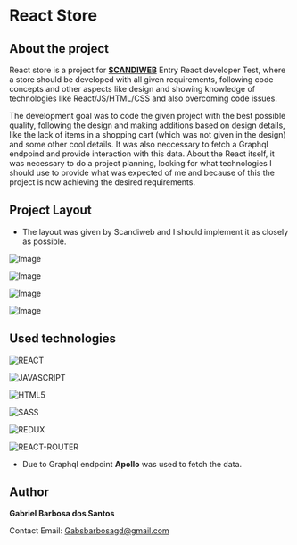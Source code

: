 # React Store


## About the project

React store is a project for  [**SCANDIWEB**](https://scandiweb.com/) Entry React developer Test, 
where a store should be developed with all given requirements, 
following code concepts and other aspects like design and showing 
knowledge of technologies like React/JS/HTML/CSS and also overcoming code issues.

The development goal was to code the given project with the best possible quality, following the design and making additions based on design details,
like the lack of items in a shopping cart (which was not given in the design) and some other cool details. It was also neccessary to fetch a Graphql 
endpoind and provide interaction with this data. About the React itself, it was necessary to do a project planning, looking for what technologies
I should use to provide what was expected of me and because of this the project is now achieving the desired requirements.


## Project Layout
* The layout was given by Scandiweb and I should implement it as closely as possible.

![Image](https://user-images.githubusercontent.com/50121055/160968845-b6e75502-f64f-40b7-888c-57a58c4e753d.png)

![Image](https://user-images.githubusercontent.com/50121055/160968923-ca2cd113-8985-45e9-8695-2102682d5edc.png)

![Image](https://user-images.githubusercontent.com/50121055/160968962-a4960729-7767-4535-8420-960c84ea3994.png)

![Image](https://user-images.githubusercontent.com/50121055/160969005-86f93d83-46ed-4c63-9fde-6307c4a43d2d.png)

## Used technologies

![REACT](https://img.shields.io/badge/React-20232A?style=for-the-badge&logo=react&logoColor=61DAFB
)

![JAVASCRIPT](https://img.shields.io/badge/JavaScript-323330?style=for-the-badge&logo=javascript&logoColor=F7DF1E
)

![HTML5](https://img.shields.io/badge/HTML5-E34F26?style=for-the-badge&logo=html5&logoColor=white
)

![SASS](https://img.shields.io/badge/Sass-CC6699?style=for-the-badge&logo=sass&logoColor=white
)

![REDUX](https://img.shields.io/badge/Redux-593D88?style=for-the-badge&logo=redux&logoColor=white
)

![REACT-ROUTER](https://img.shields.io/badge/React_Router-CA4245?style=for-the-badge&logo=react-router&logoColor=white
)


* Due to Graphql endpoint **Apollo** was used to fetch the data.

## Author

**Gabriel Barbosa dos Santos**

Contact Email: Gabsbarbosagd@gmail.com
